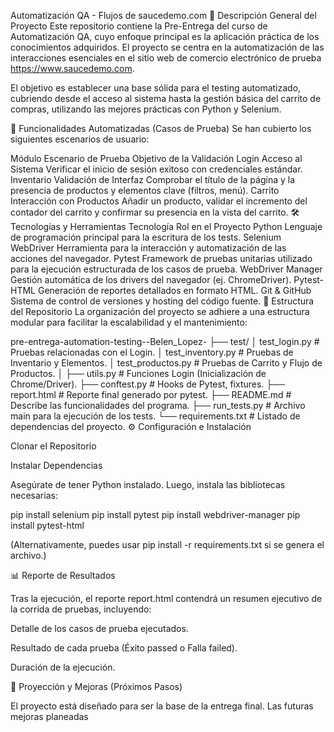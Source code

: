Automatización QA - Flujos de saucedemo.com
📄 Descripción General del Proyecto
Este repositorio contiene la Pre-Entrega del curso de Automatización QA, cuyo enfoque principal es la aplicación práctica de los conocimientos adquiridos. El proyecto se centra en la automatización de las interacciones esenciales en el sitio web de comercio electrónico de prueba https://www.saucedemo.com.

El objetivo es establecer una base sólida para el testing automatizado, cubriendo desde el acceso al sistema hasta la gestión básica del carrito de compras, utilizando las mejores prácticas con Python y Selenium.

🚀 Funcionalidades Automatizadas (Casos de Prueba)
Se han cubierto los siguientes escenarios de usuario:

Módulo	Escenario de Prueba	Objetivo de la Validación
Login	Acceso al Sistema	Verificar el inicio de sesión exitoso con credenciales estándar.
Inventario	Validación de Interfaz	Comprobar el título de la página y la presencia de productos y elementos clave (filtros, menú).
Carrito	Interacción con Productos	Añadir un producto, validar el incremento del contador del carrito y confirmar su presencia en la vista del carrito.
🛠️ Tecnologías y Herramientas
Tecnología	Rol en el Proyecto
Python	Lenguaje de programación principal para la escritura de los tests.
Selenium WebDriver	Herramienta para la interacción y automatización de las acciones del navegador.
Pytest	Framework de pruebas unitarias utilizado para la ejecución estructurada de los casos de prueba.
WebDriver Manager	Gestión automática de los drivers del navegador (ej. ChromeDriver).
Pytest-HTML	Generación de reportes detallados en formato HTML.
Git & GitHub	Sistema de control de versiones y hosting del código fuente.
📁 Estructura del Repositorio
La organización del proyecto se adhiere a una estructura modular para facilitar la escalabilidad y el mantenimiento:

pre-entrega-automation-testing--Belen_Lopez-
├── test/ 
│    test_login.py         # Pruebas relacionadas con el Login. 
│    test_inventory.py     # Pruebas de Inventario y Elementos. 
│    test_productos.py     # Pruebas de Carrito y Flujo de Productos.
│ 
├── utils.py                # Funciones Login (Inicialización de Chrome/Driver). 
├── conftest.py             # Hooks de Pytest, fixtures. 
├── report.html             # Reporte final generado por pytest. 
├── README.md               # Describe las funcionalidades del programa. 
├── run_tests.py            # Archivo main para la ejecución de los tests. 
└── requirements.txt        # Listado de dependencias del proyecto.
⚙️ Configuración e Instalación

Clonar el Repositorio
    

   

Instalar Dependencias

Asegúrate de tener Python instalado. Luego, instala las bibliotecas necesarias:

pip install selenium
pip install pytest
pip install webdriver-manager
pip install pytest-html

(Alternativamente, puedes usar pip install -r requirements.txt si se genera el archivo.)

📊 Reporte de Resultados

Tras la ejecución, el reporte report.html contendrá un resumen ejecutivo de la corrida de pruebas, incluyendo:

Detalle de los casos de prueba ejecutados.

Resultado de cada prueba (Éxito passed o Falla failed).

Duración de la ejecución.

🎯 Proyección y Mejoras (Próximos Pasos)

El proyecto está diseñado para ser la base de la entrega final. Las futuras mejoras planeadas
